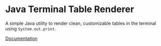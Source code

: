 # Java Terminal Table Renderer

A simple Java utility to render clean, customizable tables in the terminal using `System.out.print`.

[Documentation](./doc.md)

